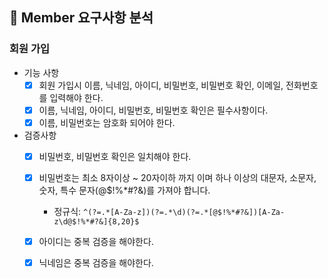 
## 📌 Member 요구사항 분석

### 회원 가입
- 기능 사항
  - [x] 회원 가입시 이름, 닉네임, 아이디, 비밀번호, 비밀번호 확인, 이메일, 전화번호를 입력해야 한다.
  - [x] 이름, 닉네임, 아이디, 비밀번호, 비밀번호 확인은 필수사항이다.
  - [x] 이름, 비밀번호는 암호화 되어야 한다.

- 검증사항
  - [x] 비밀번호, 비밀번호 확인은 일치해야 한다.
  - [x] 비밀번호는 최소 8자이상 ~ 20자이하 까지 이며 하나 이상의 대문자, 소문자, 숫자, 특수 문자(@$!%*#?&)를 가져야 합니다.
    - 정규식: `^(?=.*[A-Za-z])(?=.*\d)(?=.*[@$!%*#?&])[A-Za-z\d@$!%*#?&]{8,20}$`
  - [x] 아이디는 중복 검증을 해야한다.
  - [x] 닉네임은 중복 검증을 해야한다.

